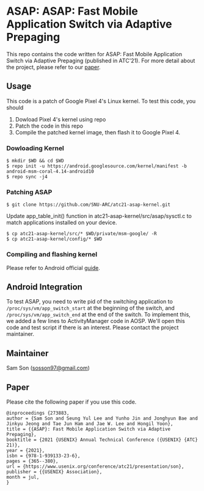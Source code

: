 # ASAP: ASAP: Fast Mobile Application Switch via Adaptive Prepaging
This repo contains the code written for ASAP: Fast Mobile Application Switch via Adaptive Prepaging (published in
ATC'21). For more detail about the project, please refer to our [paper](https://www.usenix.org/conference/atc21/presentation/son).

## Usage
This code is a patch of Google Pixel 4's Linux kernel. To test this code, you should  
1. Dowload Pixel 4's kernel using repo 
2. Patch the code in this repo
3. Compile the patched kernel image, then flash it to Google Pixel 4.

### Dowloading Kernel
```console
$ mkdir $WD && cd $WD
$ repo init -u https://android.googlesource.com/kernel/manifest -b android-msm-coral-4.14-android10
$ repo sync -j4
```

### Patching ASAP
```console
$ git clone https://github.com/SNU-ARC/atc21-asap-kernel.git
```
Update app_table_init() function in atc21-asap-kernel/src/asap/sysctl.c to match applications installed on your device.

```console
$ cp atc21-asap-kernel/src/* $WD/private/msm-google/ -R 
$ cp atc21-asap-kernel/config/* $WD
```

### Compiling and flashing kernel
Please refer to Android official [guide](https://source.android.com/setup/build/building-kernels).

## Android Integration
To test ASAP, you need to write pid of the switching application to ```/proc/sys/vm/app_switch_start``` at the beginning of the switch, and ```/proc/sys/vm/app_switch_end``` at the end of the switch. To implement this, we added a few lines to ActivityManager code in AOSP. We'll open this code and test script if there is an interest. Please contact the project maintainer.

## Maintainer
Sam Son (sosson97@gmail.com)

## Paper
Please cite the following paper if you use this code.
```
@inproceedings {273883,
author = {Sam Son and Seung Yul Lee and Yunho Jin and Jonghyun Bae and Jinkyu Jeong and Tae Jun Ham and Jae W. Lee and Hongil Yoon},
title = {{ASAP}: Fast Mobile Application Switch via Adaptive Prepaging},
booktitle = {2021 {USENIX} Annual Technical Conference ({USENIX} {ATC} 21)},
year = {2021},
isbn = {978-1-939133-23-6},
pages = {365--380},
url = {https://www.usenix.org/conference/atc21/presentation/son},
publisher = {{USENIX} Association},
month = jul,
}
```
